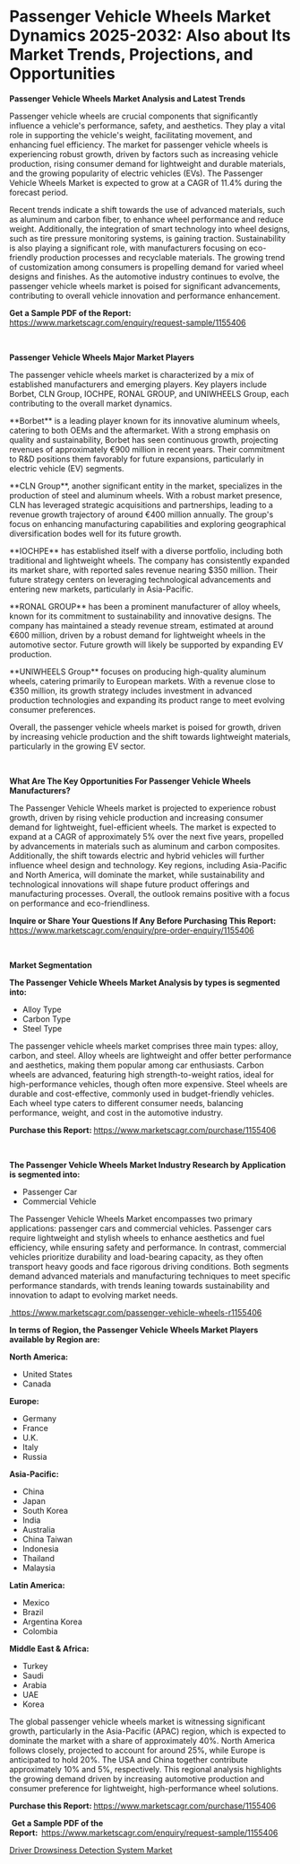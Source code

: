 <p><h1>Passenger Vehicle Wheels Market Dynamics 2025-2032: Also about Its Market Trends, Projections, and Opportunities</h1></p><p><strong>Passenger Vehicle Wheels Market Analysis and Latest Trends</strong></p>
<p><p>Passenger vehicle wheels are crucial components that significantly influence a vehicle's performance, safety, and aesthetics. They play a vital role in supporting the vehicle's weight, facilitating movement, and enhancing fuel efficiency. The market for passenger vehicle wheels is experiencing robust growth, driven by factors such as increasing vehicle production, rising consumer demand for lightweight and durable materials, and the growing popularity of electric vehicles (EVs). The Passenger Vehicle Wheels Market is expected to grow at a CAGR of 11.4% during the forecast period.</p><p>Recent trends indicate a shift towards the use of advanced materials, such as aluminum and carbon fiber, to enhance wheel performance and reduce weight. Additionally, the integration of smart technology into wheel designs, such as tire pressure monitoring systems, is gaining traction. Sustainability is also playing a significant role, with manufacturers focusing on eco-friendly production processes and recyclable materials. The growing trend of customization among consumers is propelling demand for varied wheel designs and finishes. As the automotive industry continues to evolve, the passenger vehicle wheels market is poised for significant advancements, contributing to overall vehicle innovation and performance enhancement.</p></p>
<p><strong>Get a Sample PDF of the Report:&nbsp;</strong> <a href="https://www.marketscagr.com/enquiry/request-sample/1155406?utm_campaign=2468&utm_medium=2&utm_source=Github&utm_content=ia&utm_term=30032025&utm_id=passenger-vehicle-wheels">https://www.marketscagr.com/enquiry/request-sample/1155406</a></p>
<p>&nbsp;</p>
<p><strong>Passenger Vehicle Wheels Major Market Players</strong></p>
<p><p>The passenger vehicle wheels market is characterized by a mix of established manufacturers and emerging players. Key players include Borbet, CLN Group, IOCHPE, RONAL GROUP, and UNIWHEELS Group, each contributing to the overall market dynamics.</p><p>**Borbet** is a leading player known for its innovative aluminum wheels, catering to both OEMs and the aftermarket. With a strong emphasis on quality and sustainability, Borbet has seen continuous growth, projecting revenues of approximately €900 million in recent years. Their commitment to R&D positions them favorably for future expansions, particularly in electric vehicle (EV) segments.</p><p>**CLN Group**, another significant entity in the market, specializes in the production of steel and aluminum wheels. With a robust market presence, CLN has leveraged strategic acquisitions and partnerships, leading to a revenue growth trajectory of around €400 million annually. The group's focus on enhancing manufacturing capabilities and exploring geographical diversification bodes well for its future growth.</p><p>**IOCHPE** has established itself with a diverse portfolio, including both traditional and lightweight wheels. The company has consistently expanded its market share, with reported sales revenue nearing $350 million. Their future strategy centers on leveraging technological advancements and entering new markets, particularly in Asia-Pacific.</p><p>**RONAL GROUP** has been a prominent manufacturer of alloy wheels, known for its commitment to sustainability and innovative designs. The company has maintained a steady revenue stream, estimated at around €600 million, driven by a robust demand for lightweight wheels in the automotive sector. Future growth will likely be supported by expanding EV production.</p><p>**UNIWHEELS Group** focuses on producing high-quality aluminum wheels, catering primarily to European markets. With a revenue close to €350 million, its growth strategy includes investment in advanced production technologies and expanding its product range to meet evolving consumer preferences. </p><p>Overall, the passenger vehicle wheels market is poised for growth, driven by increasing vehicle production and the shift towards lightweight materials, particularly in the growing EV sector.</p></p>
<p>&nbsp;</p>
<p><strong>What Are The Key Opportunities For Passenger Vehicle Wheels Manufacturers?</strong></p>
<p><p>The Passenger Vehicle Wheels market is projected to experience robust growth, driven by rising vehicle production and increasing consumer demand for lightweight, fuel-efficient wheels. The market is expected to expand at a CAGR of approximately 5% over the next five years, propelled by advancements in materials such as aluminum and carbon composites. Additionally, the shift towards electric and hybrid vehicles will further influence wheel design and technology. Key regions, including Asia-Pacific and North America, will dominate the market, while sustainability and technological innovations will shape future product offerings and manufacturing processes. Overall, the outlook remains positive with a focus on performance and eco-friendliness.</p></p>
<p><strong>Inquire or Share Your Questions If Any Before Purchasing This Report:</strong> <a href="https://www.marketscagr.com/enquiry/pre-order-enquiry/1155406?utm_campaign=2468&utm_medium=2&utm_source=Github&utm_content=ia&utm_term=30032025&utm_id=passenger-vehicle-wheels">https://www.marketscagr.com/enquiry/pre-order-enquiry/1155406</a></p>
<p>&nbsp;</p>
<p><strong>Market Segmentation</strong></p>
<p><strong>The Passenger Vehicle Wheels Market Analysis by types is segmented into:</strong></p>
<p><ul><li>Alloy Type</li><li>Carbon Type</li><li>Steel Type</li></ul></p>
<p><p>The passenger vehicle wheels market comprises three main types: alloy, carbon, and steel. Alloy wheels are lightweight and offer better performance and aesthetics, making them popular among car enthusiasts. Carbon wheels are advanced, featuring high strength-to-weight ratios, ideal for high-performance vehicles, though often more expensive. Steel wheels are durable and cost-effective, commonly used in budget-friendly vehicles. Each wheel type caters to different consumer needs, balancing performance, weight, and cost in the automotive industry.</p></p>
<p><strong>Purchase this Report:&nbsp;</strong><a href="https://www.marketscagr.com/purchase/1155406?utm_campaign=2468&utm_medium=2&utm_source=Github&utm_content=ia&utm_term=30032025&utm_id=passenger-vehicle-wheels">https://www.marketscagr.com/purchase/1155406</a></p>
<p>&nbsp;</p>
<p><strong>The Passenger Vehicle Wheels Market Industry Research by Application is segmented into:</strong></p>
<p><ul><li>Passenger Car</li><li>Commercial Vehicle</li></ul></p>
<p><p>The Passenger Vehicle Wheels Market encompasses two primary applications: passenger cars and commercial vehicles. Passenger cars require lightweight and stylish wheels to enhance aesthetics and fuel efficiency, while ensuring safety and performance. In contrast, commercial vehicles prioritize durability and load-bearing capacity, as they often transport heavy goods and face rigorous driving conditions. Both segments demand advanced materials and manufacturing techniques to meet specific performance standards, with trends leaning towards sustainability and innovation to adapt to evolving market needs.</p></p>
<p><a href="https://www.marketscagr.com/passenger-vehicle-wheels-r1155406?utm_campaign=2468&utm_medium=2&utm_source=Github&utm_content=ia&utm_term=30032025&utm_id=passenger-vehicle-wheels">&nbsp;https://www.marketscagr.com/passenger-vehicle-wheels-r1155406</a></p>
<p><strong>In terms of Region, the Passenger Vehicle Wheels Market Players available by Region are:</strong></p>
<p>
    <p> <strong> North America: </strong>
        <ul>
            <li>United States</li>
            <li>Canada</li>
        </ul>
        </p> 
    <p> <strong> Europe: </strong>
        <ul>
            <li>Germany</li>
            <li>France</li>
            <li>U.K.</li>
            <li>Italy</li>
            <li>Russia</li>
        </ul>
        </p> 
    <p> <strong> Asia-Pacific: </strong>
        <ul>
            <li>China</li>
            <li>Japan</li>
            <li>South Korea</li>
            <li>India</li>
            <li>Australia</li>
            <li>China Taiwan</li>
            <li>Indonesia</li>
            <li>Thailand</li>
            <li>Malaysia</li>
        </ul>
        </p> 
    <p> <strong> Latin America: </strong>
        <ul>
            <li>Mexico</li>
            <li>Brazil</li>
            <li>Argentina Korea</li>
            <li>Colombia</li>
        </ul>
        </p> 
    <p> <strong> Middle East & Africa: </strong>
        <ul>
            <li>Turkey</li>
            <li>Saudi</li>
            <li>Arabia</li>
            <li>UAE</li>
            <li>Korea</li>
        </ul>
    </p>
    </p>
<p><p>The global passenger vehicle wheels market is witnessing significant growth, particularly in the Asia-Pacific (APAC) region, which is expected to dominate the market with a share of approximately 40%. North America follows closely, projected to account for around 25%, while Europe is anticipated to hold 20%. The USA and China together contribute approximately 10% and 5%, respectively. This regional analysis highlights the growing demand driven by increasing automotive production and consumer preference for lightweight, high-performance wheel solutions.</p></p>
<p><strong>Purchase this Report: </strong><a href="https://www.marketscagr.com/purchase/1155406?utm_campaign=2468&utm_medium=2&utm_source=Github&utm_content=ia&utm_term=30032025&utm_id=passenger-vehicle-wheels">https://www.marketscagr.com/purchase/1155406</a></p>
<p>&nbsp;<strong>Get a Sample PDF of the Report:&nbsp;&nbsp;</strong><a href="https://www.marketscagr.com/enquiry/request-sample/1155406?utm_campaign=2468&utm_medium=2&utm_source=Github&utm_content=ia&utm_term=30032025&utm_id=passenger-vehicle-wheels">https://www.marketscagr.com/enquiry/request-sample/1155406</a></p>
<p><strong></strong></p>
<p><p><a href="https://github.com/barnickclara79/Market-Research-Report-List-1/blob/main/driver-drowsiness-detection-system-market.md?utm_campaign=2468&utm_medium=2&utm_source=Github&utm_content=ia&utm_term=30032025&utm_id=passenger-vehicle-wheels">Driver Drowsiness Detection System Market</a></p></p>